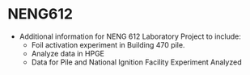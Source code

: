 # NENG612
- Additional information for NENG 612 Laboratory Project to include: 
  - Foil activation experiment in Building 470 pile.
  - Analyze data in HPGE
  - Data for Pile and National Ignition Facility Experiment Analyzed 
